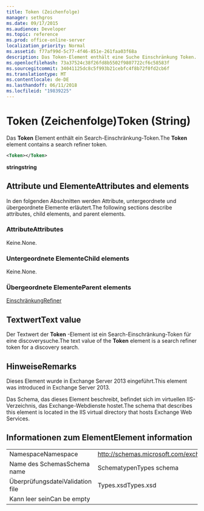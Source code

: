 ```yaml
---
title: Token (Zeichenfolge)
manager: sethgros
ms.date: 09/17/2015
ms.audience: Developer
ms.topic: reference
ms.prod: office-online-server
localization_priority: Normal
ms.assetid: f77af99d-5c77-4f46-851e-261faa03f68a
description: Das Token-Element enthält eine Suche Einschränkung Token.
ms.openlocfilehash: 73a37524c38f26fd8b5502f9807722cf6c58583f
ms.sourcegitcommit: 34041125dc8c5f993b21cebfc4f8b72f0fd2cb6f
ms.translationtype: MT
ms.contentlocale: de-DE
ms.lasthandoff: 06/11/2018
ms.locfileid: "19839225"
---
```

# <a name="token-string"></a><span data-ttu-id="15470-103">Token (Zeichenfolge)</span><span class="sxs-lookup"><span data-stu-id="15470-103">Token (String)</span></span>

<span data-ttu-id="15470-104">Das **Token** Element enthält ein Search-Einschränkung-Token.</span><span class="sxs-lookup"><span data-stu-id="15470-104">The **Token** element contains a search refiner token.</span></span> 
  
```XML
<Token></Token>
```

 <span data-ttu-id="15470-105">**string**</span><span class="sxs-lookup"><span data-stu-id="15470-105">**string**</span></span>
## <a name="attributes-and-elements"></a><span data-ttu-id="15470-106">Attribute und Elemente</span><span class="sxs-lookup"><span data-stu-id="15470-106">Attributes and elements</span></span>

<span data-ttu-id="15470-107">In den folgenden Abschnitten werden Attribute, untergeordnete und übergeordnete Elemente erläutert.</span><span class="sxs-lookup"><span data-stu-id="15470-107">The following sections describe attributes, child elements, and parent elements.</span></span>
  
### <a name="attributes"></a><span data-ttu-id="15470-108">Attribute</span><span class="sxs-lookup"><span data-stu-id="15470-108">Attributes</span></span>

<span data-ttu-id="15470-109">Keine.</span><span class="sxs-lookup"><span data-stu-id="15470-109">None.</span></span>
  
### <a name="child-elements"></a><span data-ttu-id="15470-110">Untergeordnete Elemente</span><span class="sxs-lookup"><span data-stu-id="15470-110">Child elements</span></span>

<span data-ttu-id="15470-111">Keine.</span><span class="sxs-lookup"><span data-stu-id="15470-111">None.</span></span>
  
### <a name="parent-elements"></a><span data-ttu-id="15470-112">Übergeordnete Elemente</span><span class="sxs-lookup"><span data-stu-id="15470-112">Parent elements</span></span>

[<span data-ttu-id="15470-113">Einschränkung</span><span class="sxs-lookup"><span data-stu-id="15470-113">Refiner</span></span>](refiner.md)
  
## <a name="text-value"></a><span data-ttu-id="15470-114">Textwert</span><span class="sxs-lookup"><span data-stu-id="15470-114">Text value</span></span>

<span data-ttu-id="15470-115">Der Textwert der **Token** -Element ist ein Search-Einschränkung-Token für eine discoverysuche.</span><span class="sxs-lookup"><span data-stu-id="15470-115">The text value of the **Token** element is a search refiner token for a discovery search.</span></span> 
  
## <a name="remarks"></a><span data-ttu-id="15470-116">Hinweise</span><span class="sxs-lookup"><span data-stu-id="15470-116">Remarks</span></span>

<span data-ttu-id="15470-117">Dieses Element wurde in Exchange Server 2013 eingeführt.</span><span class="sxs-lookup"><span data-stu-id="15470-117">This element was introduced in Exchange Server 2013.</span></span>
  
<span data-ttu-id="15470-118">Das Schema, das dieses Element beschreibt, befindet sich im virtuellen IIS-Verzeichnis, das Exchange-Webdienste hostet.</span><span class="sxs-lookup"><span data-stu-id="15470-118">The schema that describes this element is located in the IIS virtual directory that hosts Exchange Web Services.</span></span>
  
## <a name="element-information"></a><span data-ttu-id="15470-119">Informationen zum Element</span><span class="sxs-lookup"><span data-stu-id="15470-119">Element information</span></span>

|||
|:-----|:-----|
|<span data-ttu-id="15470-120">Namespace</span><span class="sxs-lookup"><span data-stu-id="15470-120">Namespace</span></span>  <br/> |http://schemas.microsoft.com/exchange/services/2006/types  <br/> |
|<span data-ttu-id="15470-121">Name des Schemas</span><span class="sxs-lookup"><span data-stu-id="15470-121">Schema name</span></span>  <br/> |<span data-ttu-id="15470-122">Schematypen</span><span class="sxs-lookup"><span data-stu-id="15470-122">Types schema</span></span>  <br/> |
|<span data-ttu-id="15470-123">Überprüfungsdatei</span><span class="sxs-lookup"><span data-stu-id="15470-123">Validation file</span></span>  <br/> |<span data-ttu-id="15470-124">Types.xsd</span><span class="sxs-lookup"><span data-stu-id="15470-124">Types.xsd</span></span>  <br/> |
|<span data-ttu-id="15470-125">Kann leer sein</span><span class="sxs-lookup"><span data-stu-id="15470-125">Can be empty</span></span>  <br/> ||
   

